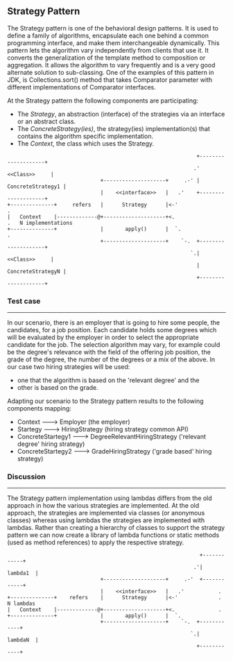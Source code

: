 ## Strategy Pattern

The Strategy pattern is one of the behavioral design patterns. It is used to define a family of algorithms,
encapsulate each one behind a common programming interface, and make them interchangeable dynamically.
This pattern lets the algorithm vary independently from clients that use it. It converts the generalization
of the template method to composition or aggregation.
It allows the algorithm to vary frequently and is a very good alternate solution to sub-classing.
One of the examples of this pattern in JDK, is Collections.sort() method that takes Comparator parameter with
different implementations of Comparator interfaces.

At the Strategy pattern the following components are participating:

* The _Strategy_, an abstraction (interface) of the strategies via an interface or an abstract class.
* The _ConcreteStrategy(ies)_, the strategy(ies) implementation(s) that contains the algorithm specific implementation.
* The _Context_, the class which uses the Strategy.

```
                                                             +--------------------+
                                                            .'      <<Class>>     |
                              +--------------------+     .-' |  ConcreteStrategy1 |
                              |    <<interface>>   |   .'    +--------------------+
+--------------+     refers   |      Strategy      |<-'                .
|   Context    |-------------@+--------------------+<.                 .   N implementations
+--------------+              |       apply()      |  `.               .
                              +--------------------+    `-.  +--------------------+
                                                           `.|      <<Class>>     |
                                                             |  ConcreteStrategyN |
                                                             +--------------------+
```

### Test case
----

In our scenario, there is an employer that is going to hire some people, the candidates, for a job position.
Each candidate holds some degrees which will be evaluated by the employer in order to select the appropriate
candidate for the job. The selection algorithm may vary, for example could be the degree's relevance with the field
of the offering job position, the grade of the degree, the number of the degrees or a mix of the above.
In our case two hiring strategies will be used:

* one that the algorithm is based on the 'relevant degree' and the
* other is based on the grade.

Adapting our scenario to the Strategy pattern results to the following components mapping:

* Context --->   Employer (the employer)
* Startegy --->   HiringStrategy (hiring strategy common API)
* ConcreteStartegy1 --->   DegreeRelevantHiringStrategy ('relevant degree' hiring strategy)
* ConcreteStartegy2 --->   GradeHiringStrategy ('grade based' hiring strategy)

### Discussion
----

The Strategy pattern implementation using lambdas differs from the old approach in how the various strategies
are implemented. At the old approach, the strategies are implemented via classes (or anonymous classes) whereas
using lambdas the strategies are implemented with lambdas. Rather than creating a hierarchy of classes to
support the strategy pattern we can now create a library of lambda functions or static methods (used as method
references) to apply the respective strategy.

```
                                                              +------------+
                                                            .'|   lambda1  |
                              +--------------------+     .-'  +------------+
                              |    <<interface>>   |   .'           .
+--------------+    refers    |      Strategy      |<-'             . N lambdas
|   Context    |-------------@+--------------------+<.              .
+--------------+              |       apply()      |  `.
                              +--------------------+    `-.  +------------+
                                                           `.|   lambdaN  |
                                                             +------------+
```